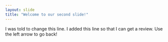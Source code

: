 ```yaml
---
layout: slide
title: "Welcome to our second slide!"
---
```

I was told to change this line.
I added this line so that I can get a review.
Use the left arrow to go back!
